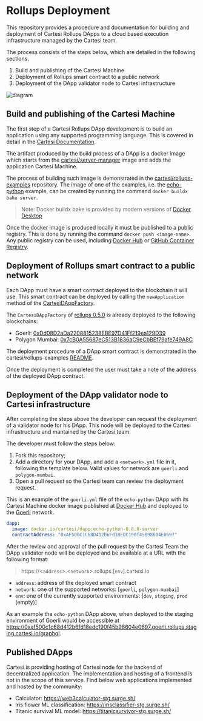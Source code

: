 # Rollups Deployment

This repository provides a procedure and documentation for building and deployment of Cartesi Rollups DApps to a cloud based execution infrastructure managed by the Cartesi team.

The process consists of the steps below, which are detailed in the following sections.

1. Build and publishing of the Cartesi Machine
2. Deployment of Rollups smart contract to a public network
3. Deployment of the DApp validator node to Cartesi infrastructure

![diagram](/diagram.jpg)

## Build and publishing of the Cartesi Machine

The first step of a Cartesi Rollups DApp development is to build an application using any supported programming language. This is covered in detail in the [Cartesi Documentation](https://docs.cartesi.io/docs/build-dapps/overview).

The artifact produced by the build process of a DApp is a docker image which starts from the [cartesi/server-manager](https://hub.docker.com/repository/docker/cartesi/server-manager) image and adds the application Cartesi Machine.

The process of building such image is demonstrated in the [cartesi/rollups-examples](https://github.com/cartesi/rollups-examples#building) repository. The image of one of the examples, i.e. the [echo-python](https://github.com/cartesi/rollups-examples/tree/main/echo-python) example, can be created by running the command `docker buildx bake server`.

> Note: Docker buildx bake is provided by modern versions of [Docker Desktop](https://www.docker.com/products/docker-desktop/)

Once the docker image is produced locally it must be published to a public registry. This is done by running the command `docker push <image-name>`. Any public registry can be used, including [Docker Hub](https://hub.docker.com) or [GitHub Container Registry](https://github.com/features/packages).

## Deployment of Rollups smart contract to a public network

Each DApp must have a smart contract deployed to the blockchain it will use. This smart contract can be deployed by calling the `newApplication` method of the [CartesiDAppFactory](https://github.com/cartesi/rollups/blob/main/onchain/rollups/contracts/CartesiDAppFactory.sol).

The `CartesiDAppFactory` of [rollups 0.5.0](https://github.com/cartesi/rollups/releases/tag/v0.5.0) is already deployed to the following blockchains:

- Goerli: [0xDd08D2aDa2208815238EBE97D41Ff219ea129D39](https://goerli.etherscan.io/address/0xDd08D2aDa2208815238EBE97D41Ff219ea129D39)
- Polygon Mumbai: [0x7cB0A55687eC513B1836aC9eCbBEf79afe749A8C](https://mumbai.polygonscan.com/address/0x7cB0A55687eC513B1836aC9eCbBEf79afe749A8C)

The deployment procedure of a DApp smart contract is demonstrated in the cartesi/rollups-examples [README](https://github.com/cartesi/rollups-examples#deploying-dapps).

Once the deployment is completed the user must take a note of the address of the deployed DApp contract.

## Deployment of the DApp validator node to Cartesi infrastructure

After completing the steps above the developer can request the deployment of a validator node for his DApp.
This node will be deployed to the Cartesi infrastructure and mantained by the Cartesi team.

The developer must follow the steps below:

1. Fork this repository;
2. Add a directory for your DApp, and add a `<network>.yml` file in it, following the template below. Valid values for network are `goerli` and `polygon-mumbai`.
3. Open a pull request so the Cartesi team can review the deployment request.

This is an example of the `goerli.yml` file of the `echo-python` DApp with its Cartesi Machine docker image published at [Docker Hub](https://hub.docker.com/layers/dapp/cartesi/dapp/echo-python-0.8.0-server/images/sha256-4a34d7eabbecff1a8d8e2531e57acd620142b11401d089b980c0b935af016acc?context=repo) and deployed to the [Goerli](https://goerli.etherscan.io/address/0xAF500C1C68D412b6Fd18EDC190f45B98604E0697) network.

```yaml
dapp:
  image: docker.io/cartesi/dapp:echo-python-0.8.0-server
  contractAddress: "0xAF500C1C68D412b6Fd18EDC190f45B98604E0697"
```

After the review and approval of the pull request by the Cartesi Team the DApp validator node will be deployed and be available at a URL with the following format:

> https://<`address`>.<`network`>.rollups.[`env`].cartesi.io

- `address`: address of the deployed smart contract
- `network`: one of the supported networks: [`goerli`, `polygon-mumbai`]
- `env`: one of the currently supported environments: [`dev`, `staging`, `prod` (empty)]

As an example the `echo-python` DApp above, when deployed to the staging environment of Goerli would be accessible at https://0xaf500c1c68d412b6fd18edc190f45b98604e0697.goerli.rollups.staging.cartesi.io/graphql.

## Published DApps

Cartesi is providing hosting of Cartesi node for the backend of decentralized application. The implementation and hosting of a frontend is not in the scope of this service. Find below web applications implemented and hosted by the community:

- Calculator: https://web3calculator-stg.surge.sh/
- Iris flower ML classification: https://irisclassifier-stg.surge.sh/
- Titanic survival ML model: https://titanicsurvivor-stg.surge.sh/
